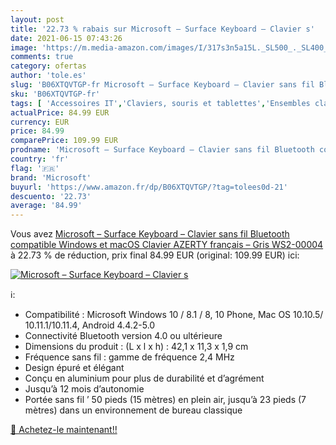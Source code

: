 ```yaml
---
layout: post
title: '22.73 % rabais sur Microsoft – Surface Keyboard – Clavier s'
date: 2021-06-15 07:43:26
image: 'https://m.media-amazon.com/images/I/317s3n5a15L._SL500_._SL400_.jpg'
comments: true
category: ofertas
author: 'tole.es'
slug: 'B06XTQVTGP-fr Microsoft – Surface Keyboard – Clavier sans fil Bluetooth...'
sku: 'B06XTQVTGP-fr'
tags: [ 'Accessoires IT','Claviers, souris et tablettes','Ensembles clavier et souris','Informatique','microsoft', ]
actualPrice: 84.99 EUR
currency: EUR
price: 84.99
comparePrice: 109.99 EUR
prodname: 'Microsoft – Surface Keyboard – Clavier sans fil Bluetooth compatible Windows et macOS  Clavier AZERTY français  – Gris  WS2-00004 '
country: 'fr'
flag: '🇫🇷'
brand: 'Microsoft'
buyurl: 'https://www.amazon.fr/dp/B06XTQVTGP/?tag=tolees0d-21'
descuento: '22.73'
average: '84.99'
---
```


Vous avez [Microsoft – Surface Keyboard – Clavier sans fil Bluetooth compatible Windows et macOS  Clavier AZERTY français  – Gris  WS2-00004 ](https://www.amazon.fr/dp/B06XTQVTGP/?tag=tolees0d-21)  à  22.73 % de réduction, prix final  84.99 EUR (original: 109.99 EUR) ici:

[![Microsoft – Surface Keyboard – Clavier s](https://m.media-amazon.com/images/I/317s3n5a15L._SL500_._SL400_.jpg)](https://www.amazon.fr/dp/B06XTQVTGP/?tag=tolees0d-21)

ℹ️:

- Compatibilité : Microsoft Windows 10 / 8.1 / 8, 10 Phone, Mac OS 10.10.5/ 10.11.1/10.11.4, Android 4.4.2-5.0
- Connectivité Bluetooth version 4.0 ou ultérieure
- Dimensions du produit : (L x l x h) : 42,1 x 11,3 x 1,9 cm
- Fréquence sans fil : gamme de fréquence 2,4 MHz
- Design épuré et élégant
- Conçu en aluminium pour plus de durabilité et d’agrément
- Jusqu’à 12 mois d’autonomie
- Portée sans fil ’ 50 pieds (15 mètres) en plein air, jusqu’à 23 pieds (7 mètres) dans un environnement de bureau classique

[🛒 Achetez-le maintenant!!](https://www.amazon.fr/dp/B06XTQVTGP/?tag=tolees0d-21)
